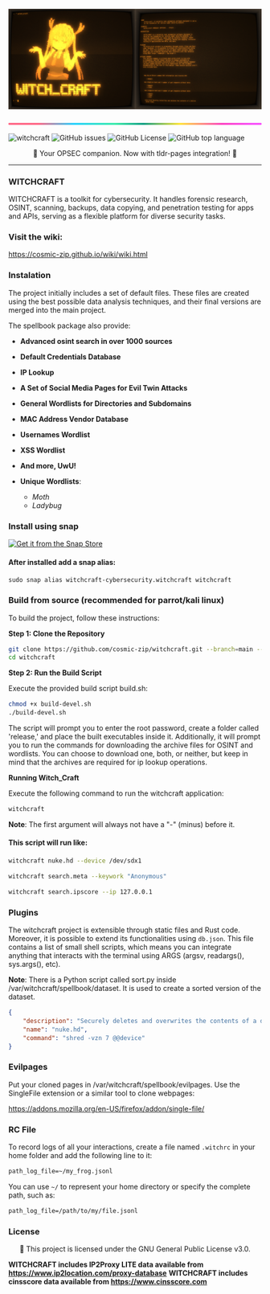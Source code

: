 ![banner](docs/documentation/media_kit/splited.png)

![banner](docs/documentation/images/lineBar.png)

![witchcraft](https://img.shields.io/github/actions/workflow/status/cosmic-zip/witchcraft/witchcraft.yml)
![GitHub issues](https://img.shields.io/github/issues/cosmic-zip/witchcraft)
![GitHub License](https://img.shields.io/github/license/cosmic-zip/witchcraft)
![GitHub top language](https://img.shields.io/github/languages/top/cosmic-zip/witchcraft)

<p align="center">
  🎉 Your OPSEC companion. Now with tldr-pages integration! 🎉
</p>

---

### WITCHCRAFT

WITCHCRAFT is a toolkit for cybersecurity. It handles forensic research, OSINT, scanning, backups, data copying, and penetration testing for apps and APIs, serving as a flexible platform for diverse security tasks.

### Visit the wiki:

https://cosmic-zip.github.io/wiki/wiki.html

### Instalation

The project initially includes a set of default files. These files
are created using the best possible data analysis techniques, and
their final versions are merged into the main project.

The spellbook package also provide:

-   **Advanced osint search in over 1000 sources**
-   **Default Credentials Database**
-   **IP Lookup**
-   **A Set of Social Media Pages for Evil Twin Attacks**
-   **General Wordlists for Directories and Subdomains**
-   **MAC Address Vendor Database**
-   **Usernames Wordlist**
-   **XSS Wordlist**
-   **And more, UwU!**

-   **Unique Wordlists**:

    -   _Moth_
    -   _Ladybug_

### Install using snap

<p class=center>
  <a href="https://snapcraft.io/witchcraft-cybersecurity">
    <img alt="Get it from the Snap Store" src="https://snapcraft.io/static/images/badges/en/snap-store-black.svg" />
  </a>
</p>

#### After installed add a snap alias:

```console
sudo snap alias witchcraft-cybersecurity.witchcraft witchcraft
```

### Build from source (recommended for parrot/kali linux)

To build the project, follow these instructions:

**Step 1: Clone the Repository**

```bash
git clone https://github.com/cosmic-zip/witchcraft.git --branch=main --depth 1
cd witchcraft
```

**Step 2: Run the Build Script**

Execute the provided build script build.sh:

```bash
chmod +x build-devel.sh
./build-devel.sh
```

The script will prompt you to enter the root password, create a folder called 'release,' and place the built executables inside it. Additionally, it will prompt you to run the commands for downloading the archive files for OSINT and wordlists. You can choose to download one, both, or neither, but keep in mind that the archives are required for ip lookup operations.

**Running Witch_Craft**

Execute the following command to run the witchcraft application:

```bash
witchcraft
```

**Note**: The first argument will always not have a "-" (minus) before it.

#### This script will run like:

```bash
witchcraft nuke.hd --device /dev/sdx1
```

```bash
witchcraft search.meta --keywork "Anonymous"
```

```bash
witchcraft search.ipscore --ip 127.0.0.1
```

### Plugins

The witchcraft project is extensible through static files and Rust code. Moreover, it is possible to extend its functionalities using `db.json`. This file contains a list of small shell scripts, which means you can integrate anything that interacts with the terminal using ARGS (argsv, readargs(), sys.args(), etc).

**Note**: There is a Python script called sort.py inside /var/witchcraft/spellbook/dataset. It is used to create a sorted version of the dataset.

```json
{
    "description": "Securely deletes and overwrites the contents of a device seven times",
    "name": "nuke.hd",
    "command": "shred -vzn 7 @@device"
}
```

### Evilpages

Put your cloned pages in /var/witchcraft/spellbook/evilpages. Use the SingleFile extension or a similar tool to clone webpages:

https://addons.mozilla.org/en-US/firefox/addon/single-file/

### RC File

To record logs of all your interactions, create a file named `.witchrc` in your home folder and add the following line to it:

```txt
path_log_file=~/my_frog.jsonl
```

You can use `~/` to represent your home directory or specify the complete path, such as:

```txt
path_log_file=/path/to/my/file.jsonl
```

### License

<p align="center">
  🎉 This project is licensed under the GNU General Public License v3.0.
</p>

**WITCHCRAFT includes IP2Proxy LITE data available from https://www.ip2location.com/proxy-database**
**WITCHCRAFT includes cinsscore data available from https://www.cinsscore.com**
